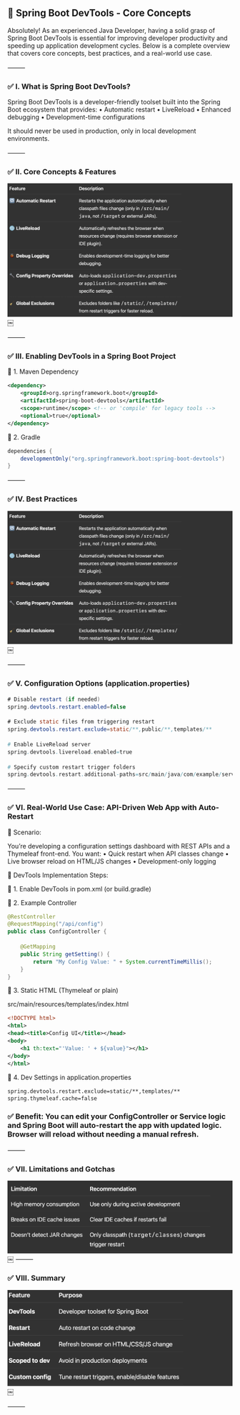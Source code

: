 ## 🧱 Spring Boot DevTools - Core Concepts
Absolutely! As an experienced Java Developer, having a solid grasp of Spring Boot DevTools is essential for improving developer productivity and speeding up application development cycles. Below is a complete overview that covers core concepts, best practices, and a real-world use case.

⸻

### ✅ I. What is Spring Boot DevTools?

Spring Boot DevTools is a developer-friendly toolset built into the Spring Boot ecosystem that provides:
	•	Automatic restart
	•	LiveReload
	•	Enhanced debugging
	•	Development-time configurations

It should never be used in production, only in local development environments.

⸻

### ✅ II. Core Concepts & Features
![alt text](Feature.png)
￼

⸻

### ✅ III. Enabling DevTools in a Spring Boot Project

🔹 1. Maven Dependency
```xml
<dependency>
    <groupId>org.springframework.boot</groupId>
    <artifactId>spring-boot-devtools</artifactId>
    <scope>runtime</scope> <!-- or 'compile' for legacy tools -->
    <optional>true</optional>
</dependency>
```

🔹 2. Gradle
```java
dependencies {
    developmentOnly("org.springframework.boot:spring-boot-devtools")
}
```

⸻

### ✅ IV. Best Practices
![alt text](Feature-1.png)
￼

⸻

### ✅ V. Configuration Options (application.properties)
```java
# Disable restart (if needed)
spring.devtools.restart.enabled=false

# Exclude static files from triggering restart
spring.devtools.restart.exclude=static/**,public/**,templates/**

# Enable LiveReload server
spring.devtools.livereload.enabled=true

# Specify custom restart trigger folders
spring.devtools.restart.additional-paths=src/main/java/com/example/service
```

⸻

### ✅ VI. Real-World Use Case: API-Driven Web App with Auto-Restart

🧩 Scenario:

You’re developing a configuration settings dashboard with REST APIs and a Thymeleaf front-end. You want:
	•	Quick restart when API classes change
	•	Live browser reload on HTML/JS changes
	•	Development-only logging

🧩 DevTools Implementation Steps:

🔸 1. Enable DevTools in pom.xml (or build.gradle)

🔸 2. Example Controller
```java
@RestController
@RequestMapping("/api/config")
public class ConfigController {
    
    @GetMapping
    public String getSetting() {
        return "My Config Value: " + System.currentTimeMillis();
    }
}
```
🔸 3. Static HTML (Thymeleaf or plain)

src/main/resources/templates/index.html
```xml
<!DOCTYPE html>
<html>
<head><title>Config UI</title></head>
<body>
    <h1 th:text="'Value: ' + ${value}"></h1>
</body>
</html>
```

🔸 4. Dev Settings in application.properties
```properties
spring.devtools.restart.exclude=static/**,templates/**
spring.thymeleaf.cache=false
```

### ✅ Benefit: You can edit your ConfigController or Service logic and Spring Boot will auto-restart the app with updated logic. Browser will reload without needing a manual refresh.

⸻

### ✅ VII. Limitations and Gotchas
![alt text](Limitation.png)
￼
⸻

### ✅ VIII. Summary
![alt text](Feature-2.png)
￼

⸻